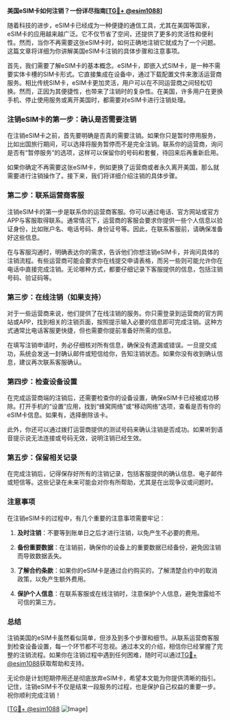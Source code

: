 **美国eSIM卡如何注销？一份详尽指南[[TG💪+ @esim1088](https://t.me/s/esim1088)]**

随着科技的进步，eSIM卡已经成为一种便捷的通信工具，尤其在美国等国家，eSIM卡的应用越来越广泛。它不仅节省了空间，还提供了更多的灵活性和便利性。然而，当你不再需要这张eSIM卡时，如何正确地注销它就成为了一个问题。这篇文章将详细为你讲解美国eSIM卡注销的具体步骤和注意事项。

首先，我们需要了解eSIM卡的基本概念。eSIM卡，即嵌入式SIM卡，是一种不需要实体卡槽的SIM卡形式。它直接集成在设备中，通过下载配置文件来激活运营商服务。相比传统SIM卡，eSIM卡更加灵活，用户可以在不同运营商之间轻松切换。然而，正因为其便捷性，也带来了注销时的复杂性。在美国，许多用户在更换手机、停止使用服务或离开美国时，都需要对eSIM卡进行注销处理。

### 注销eSIM卡的第一步：确认是否需要注销

在注销eSIM卡之前，首先要明确是否真的需要注销。如果你只是暂时停用服务，比如出国旅行期间，可以选择将服务暂停而不是完全注销。联系你的运营商，询问是否有“暂停服务”的选项，这样可以保留你的号码和套餐，待回来后再重新启用。

如果你确定不再需要这张eSIM卡，例如更换了运营商或者永久离开美国，那么就需要进行注销操作了。接下来，我们将详细介绍注销的具体步骤。

### 第二步：联系运营商客服

注销eSIM卡的第一步是联系你的运营商客服。你可以通过电话、官方网站或官方APP与客服取得联系。通常情况下，运营商的客服会要求你提供一些个人信息以验证身份，比如账户名、电话号码、身份证号等。因此，在联系客服前，请确保准备好这些信息。

在与客服沟通时，明确表达你的需求，告诉他们你想注销eSIM卡，并询问具体的注销流程。有些运营商可能会要求你在线提交申请表格，而另一些则可能允许你在电话中直接完成注销。无论哪种方式，都要仔细记录下客服提供的信息，包括注销号码、验证码等。

### 第三步：在线注销（如果支持）

对于一些运营商来说，他们提供了在线注销的服务。你只需登录到运营商的官方网站或APP，找到相关的注销页面，按照提示输入必要的信息即可完成注销。这种方式通常比电话客服更快捷，但也需要你提前准备好所需的信息。

在填写注销申请时，务必仔细核对所有信息，确保没有遗漏或错误。一旦提交成功，系统会发送一封确认邮件或短信给你，告知注销状态。如果你没有收到确认信息，建议再次联系客服确认。

### 第四步：检查设备设置

在完成运营商端的注销后，还需要检查你的设备设置，确保eSIM卡已经被成功移除。打开手机的“设置”应用，找到“蜂窝网络”或“移动网络”选项，查看是否有你的eSIM卡信息。如果有，选择删除该卡。

此外，你还可以通过拨打运营商提供的测试号码来确认注销是否成功。如果听到语音提示说无法连接或号码无效，说明注销已经生效。

### 第五步：保留相关记录

在完成注销后，记得保存好所有的注销记录，包括客服提供的确认信息、电子邮件或短信等。这些记录在未来可能会对你有所帮助，尤其是在出现争议或问题时。

### 注意事项

在注销eSIM卡的过程中，有几个重要的注意事项需要牢记：

1. **及时注销**：不要等到账单日之后才进行注销，以免产生不必要的费用。
   
2. **备份重要数据**：在注销前，确保你的设备上的重要数据已经备份，避免因注销而导致数据丢失。

3. **了解合约条款**：如果你的eSIM卡是通过合约购买的，了解清楚合约中的取消政策，以免产生额外费用。

4. **保护个人信息**：在联系客服或在线注销时，注意保护个人信息，避免泄露给不可信的第三方。

### 总结

注销美国的eSIM卡虽然看似简单，但涉及到多个步骤和细节。从联系运营商客服到检查设备设置，每一个环节都不可忽视。通过本文的介绍，相信你已经掌握了完整的注销流程。如果你在注销过程中遇到任何困难，随时可以通过[TG💪+ @esim1088](https://t.me/s/esim1088)获取帮助和支持。

无论你是计划短期停用还是彻底放弃eSIM卡，希望本文能为你提供清晰的指引。记住，注销eSIM卡不仅是结束一段服务的过程，也是保护自己权益的重要一步。祝你顺利完成注销！

[[TG💪+ @esim1088](https://t.me/s/esim1088) ![Image](https://i.postimg.cc/4NQfJmqS/Snipaste-2025-05-13-00-14-12.png)]